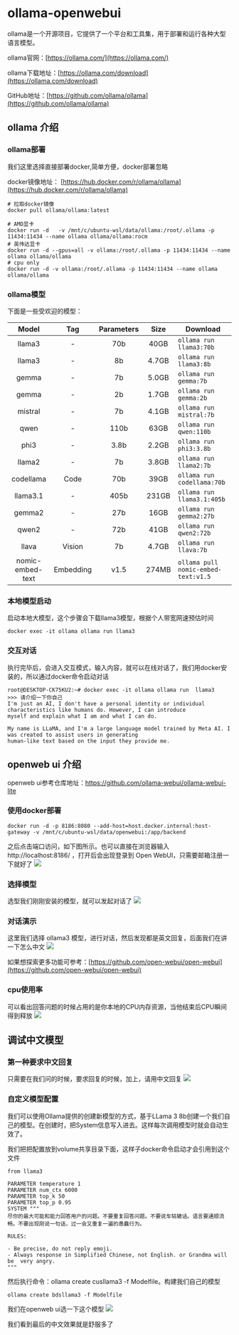 
# ollama-openwebui 

ollama是一个开源项目，它提供了一个平台和工具集，用于部署和运行各种大型语言模型。 

ollama官网：[https://ollama.com/](https://ollama.com/)

ollama下载地址：[https://ollama.com/download](https://ollama.com/download)

GitHub地址：[https://github.com/ollama/ollama](https://github.com/ollama/ollama)

## ollama 介绍

### ollama部署
我们这里选择直接部署docker,简单方便，docker部署忽略 

docker镜像地址： [https://hub.docker.com/r/ollama/ollama](https://hub.docker.com/r/ollama/ollama)

```shell
# 拉取docker镜像
docker pull ollama/ollama:latest

# AMD显卡
docker run -d   -v /mnt/c/ubuntu-wsl/data/ollama:/root/.ollama -p 11434:11434 --name ollama ollama/ollama:rocm 
# 英伟达显卡
docker run -d --gpus=all -v ollama:/root/.ollama -p 11434:11434 --name ollama ollama/ollama
# cpu only 
docker run -d -v ollama:/root/.ollama -p 11434:11434 --name ollama ollama/ollama
```
### ollama模型
下面是一些受欢迎的模型：

|       Model        |     Tag     |  Parameters  |  Size   | Download                            |
|:------------------:|:-----------:|:------------:|:-------:|-------------------------------------|
|       llama3       |      -      |     70b      |  40GB   | `ollama run llama3:70b`             |
|       llama3       |      -      |      8b      |  4.7GB  | `ollama run llama3:8b`              |
|       gemma        |      -      |      7b      |  5.0GB  | `ollama run gemma:7b`               |
|       gemma        |      -      |      2b      |  1.7GB  | `ollama run gemma:2b`               |
|      mistral       |      -      |      7b      |  4.1GB  | `ollama run mistral:7b`             |
|        qwen        |      -      |     110b     |  63GB   | `ollama run qwen:110b`              |
|        phi3        |      -      |     3.8b     |  2.2GB  | `ollama run phi3:3.8b`              |
|       llama2       |      -      |      7b      |  3.8GB  | `ollama run llama2:7b`              |
|     codellama      |    Code     |     70b      |  39GB   | `ollama run codellama:70b`          |
|      llama3.1      |      -      |     405b     |  231GB  | `ollama run llama3.1:405b`          |
|       gemma2       |      -      |     27b      |  16GB   | `ollama run gemma2:27b`             |
|       qwen2        |      -      |     72b      |  41GB   | `ollama run qwen2:72b`              |
|       llava        |   Vision    |      7b      |  4.7GB  | `ollama run llava:7b`               |
|  nomic-embed-text  |  Embedding  |     v1.5     |  274MB  | `ollama pull nomic-embed-text:v1.5` |



### 本地模型启动
启动本地大模型，这个步骤会下载llama3模型，根据个人带宽网速预估时间
```
docker exec -it ollama ollama run llama3
```
### 交互对话 
执行完毕后，会进入交互模式，输入内容，就可以在线对话了，我们用docker安装的，所以通过docker命令启动对话
```shell
root@DESKTOP-CK75KU2:~# docker exec -it ollama ollama run  llama3
>>> 请介绍一下你自己
I'm just an AI, I don't have a personal identity or individual characteristics like humans do. However, I can introduce
myself and explain what I am and what I can do.

My name is LLaMA, and I'm a large language model trained by Meta AI. I was created to assist users in generating
human-like text based on the input they provide me.

```


## openweb ui 介绍
openweb ui参考仓库地址：https://github.com/ollama-webui/ollama-webui-lite

### 使用docker部署
```shell
docker run -d -p 8186:8080 --add-host=host.docker.internal:host-gateway -v /mnt/c/ubuntu-wsl/data/openwebui:/app/backend
```
之后点击端口访问，如下图所示。也可以直接在浏览器输入 http://localhost:8186/ ，打开后会出现登录到 Open WebUI，只需要邮箱注册一下就好了 
![](https://bdsblog.oss-cn-shanghai.aliyuncs.com/blog/202412211313308.png)


### 选择模型
选型我们刚刚安装的模型，就可以发起对话了
![](https://bdsblog.oss-cn-shanghai.aliyuncs.com/blog/202412211312949.png)

### 对话演示
这里我们选择 ollama3 模型，进行对话，然后发现都是英文回复，后面我们在讲一下怎么中文
![](https://bdsblog.oss-cn-shanghai.aliyuncs.com/blog/202412211305377.png)

如果想探索更多功能可参考：[https://github.com/open-webui/open-webui](https://github.com/open-webui/open-webui)


### cpu使用率
可以看出回答问题的时候占用的是你本地的CPU内存资源，当他结束后CPU瞬间得到释放
![](https://bdsblog.oss-cn-shanghai.aliyuncs.com/blog/202412211338524.png)
## 调试中文模型

### 第一种要求中文回复
只需要在我们问的时候，要求回复的时候，加上，请用中文回复
![](https://bdsblog.oss-cn-shanghai.aliyuncs.com/blog/202412211317549.png)

### 自定义模型配置
我们可以使用Ollama提供的创建新模型的方式，基于LLama 3 8b创建一个我们自己的模型。在创建时，把System信息写入进去。这样每次调用模型时就会自动生效了。

我们把把配置放到volume共享目录下面，这样子docker命令启动才会引用到这个文件
```shell
from llama3

PARAMETER temperature 1
PARAMETER num_ctx 6000
PARAMETER top_k 50
PARAMETER top_p 0.95
SYSTEM """
尽你的最大可能和能力回答用户的问题。不要重复回答问题。不要说车轱辘话。语言要通顺流畅。不要出现刚说一句话，过一会又重复一遍的愚蠢行为。

RULES:

- Be precise, do not reply emoji.
- Always response in Simplified Chinese, not English. or Grandma will be  very angry.
"""
```
然后执行命令：ollama create cusllama3 -f Modelfile。构建我们自己的模型
```shell
ollama create bdsllama3 -f Modelfile

```
我们在openweb ui选一下这个模型
![](https://bdsblog.oss-cn-shanghai.aliyuncs.com/blog/202412211358232.png)

我们看到最后的中文效果就是舒服多了








